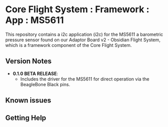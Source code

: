# Core Flight System : Framework : App : MS5611

This repository contains a i2c application (i2c) for the MS5611 a barometric pressure sensor found on our Adaptor Board v2 - Obsidian Flight System, which is a framework component of the Core Flight System.

## Version Notes

- **0.1.0 BETA RELEASE**:
  - Includes the driver for the MS5611 for direct operation via the BeagleBone Black pins.

## Known issues


## Getting Help


